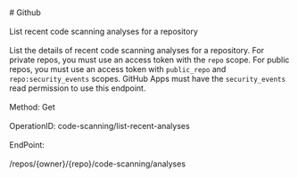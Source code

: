 <br>#     Github</br>
<br>List recent code scanning analyses for a repository</br>
<br>List the details of recent code scanning analyses for a repository. For private repos, you must use an access token with the `repo` scope. For public repos, you must use an access token with `public_repo` and `repo:security_events` scopes. GitHub Apps must have the `security_events` read permission to use this endpoint.</br>
<br>Method: Get</br>
<br>OperationID: code-scanning/list-recent-analyses</br>
<br>EndPoint:</br>
<br>/repos/{owner}/{repo}/code-scanning/analyses</br>
